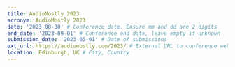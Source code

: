 ```yaml
---
title: AudioMostly 2023
acronym: AudioMostly 2023
date: '2023-08-30' # Conference date. Ensure mm and dd are 2 digits
end_date: '2023-09-01' # Conference end date, leave empty if unknown
submission_date: '2023-05-01' # Date of submissions
ext_url: https://audiomostly.com/2023/ # External URL to conference website
location: Edinburgh, UK # City, Country
---
```

